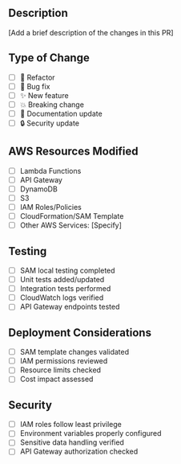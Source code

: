 ## Description
[Add a brief description of the changes in this PR]

## Type of Change
- [ ] 🔧 Refactor
- [ ] 🐛 Bug fix
- [ ] ✨ New feature
- [ ] 💥 Breaking change
- [ ] 📝 Documentation update
- [ ] 🔒 Security update

## AWS Resources Modified
- [ ] Lambda Functions
- [ ] API Gateway
- [ ] DynamoDB
- [ ] S3
- [ ] IAM Roles/Policies
- [ ] CloudFormation/SAM Template
- [ ] Other AWS Services: [Specify]

## Testing
- [ ] SAM local testing completed
- [ ] Unit tests added/updated
- [ ] Integration tests performed
- [ ] CloudWatch logs verified
- [ ] API Gateway endpoints tested

## Deployment Considerations
- [ ] SAM template changes validated
- [ ] IAM permissions reviewed
- [ ] Resource limits checked
- [ ] Cost impact assessed

## Security
- [ ] IAM roles follow least privilege
- [ ] Environment variables properly configured
- [ ] Sensitive data handling verified
- [ ] API Gateway authorization checked
